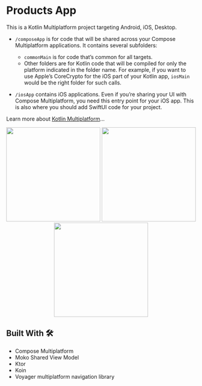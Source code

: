 # Products App

This is a Kotlin Multiplatform project targeting Android, iOS, Desktop.

* `/composeApp` is for code that will be shared across your Compose Multiplatform applications.
  It contains several subfolders:
  - `commonMain` is for code that’s common for all targets.
  - Other folders are for Kotlin code that will be compiled for only the platform indicated in the folder name.
    For example, if you want to use Apple’s CoreCrypto for the iOS part of your Kotlin app,
    `iosMain` would be the right folder for such calls.

* `/iosApp` contains iOS applications. Even if you’re sharing your UI with Compose Multiplatform, 
  you need this entry point for your iOS app. This is also where you should add SwiftUI code for your project.


Learn more about [Kotlin Multiplatform](https://www.jetbrains.com/help/kotlin-multiplatform-dev/get-started.html)…


<div align="center">
  <img src="https://github.com/ahmedorabi94/ProductsKMP/assets/7644709/8a756d66-3df3-4fb0-954e-ac4c2ea9f1f4" width="250px" /> 
  <img src="https://github.com/ahmedorabi94/ProductsKMP/assets/7644709/26d4d9f5-9539-45c3-9c4e-f89a1d21bde7" width="250px" />  
 <img src="https://github.com/ahmedorabi94/ProductsKMP/assets/7644709/b22302ce-44d3-4ece-9c86-2d1062035d81" width="250px" />  
</div>

 ## Built With 🛠
 - Compose Multiplatform
 - Moko Shared View Model
 - Ktor
 - Koin
 - Voyager multiplatform navigation library


